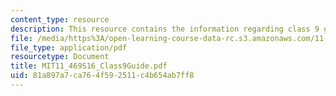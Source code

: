 ```yaml
---
content_type: resource
description: This resource contains the information regarding class 9 guide.
file: /media/https%3A/open-learning-course-data-rc.s3.amazonaws.com/11-469-urban-sociology-in-theory-and-practice-spring-2016/81a897a7ca764f592511c4b654ab7ff8_MIT11_469S16_Class9Guide.pdf
file_type: application/pdf
resourcetype: Document
title: MIT11_469S16_Class9Guide.pdf
uid: 81a897a7-ca76-4f59-2511-c4b654ab7ff8
---
```

